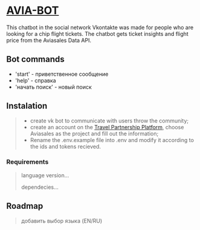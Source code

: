 # [AVIA-BOT](https://vk.com/public209580430)

This chatbot in the social network Vkontakte was made for people who are looking for a chip flight tickets.
The chatbot gets ticket insights and flight price from the Aviasales Data API.

## Bot commands

- 'start' - приветственное сообщение
- 'help' - справка
- 'начать поиск' - новый поиск

## Instalation
> - create vk bot to communicate with users throw the community;
> - create an account on the [Travel Partnership Platform](https://support.travelpayouts.com/hc/en-us/articles/203955593-Getting-started), choose Aviasales as the project and fill out the information;
> - Rename the .env.example file into .env and modify it according to the ids and tokens recieved.

### Requirements
> language version...
>
> dependecies...

## Roadmap
> добавить выбор языка (EN/RU)

